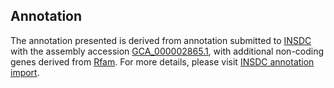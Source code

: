 

Annotation
----------

The annotation presented is derived from annotation submitted to
[INSDC](http://www.insdc.org) with the assembly accession
[GCA\_000002865.1](http://www.ebi.ac.uk/ena/data/view/GCA_000002865.1),
with additional non-coding genes derived from
[Rfam](http://rfam.xfam.org/). For more details, please visit [INSDC
annotation
import](http://ensemblgenomes.org/info/data/insdc_annotation).
